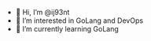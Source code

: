 - 👋 Hi, I’m @ij93nt
- 👀 I’m interested in GoLang and DevOps
- 🌱 I’m currently learning GoLang


<!---
ij93nt/ij93nt is a ✨ special ✨ repository because its `README.md` (this file) appears on your GitHub profile.
You can click the Preview link to take a look at your changes.
--->
